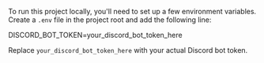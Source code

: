 To run this project locally, you'll need to set up a few environment variables. Create a `.env` file in the project root and add the following line:

DISCORD_BOT_TOKEN=your_discord_bot_token_here

Replace `your_discord_bot_token_here` with your actual Discord bot token.